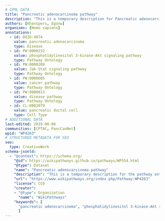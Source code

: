 ```yaml
---
# GPML DATA
title: "Pancreatic adenocarcinoma pathway"
description: "This is a temporary description for Pancreatic adenocarcinoma pathway"
authors: [Khanspers, Egonw]
organisms: [Homo sapiens]
annotations:
  - id: DOID:4074
    value: pancreatic adenocarcinoma
    type: Disease
  - id: PW:0000232
    value: phosphatidylinositol 3-kinase-Akt signaling pathway
    type: Pathway Ontology
  - id: PW:0000209
    value: Jak-Stat signaling pathway
    type: Pathway Ontology
  - id: PW:0000605
    value: cancer pathway
    type: Pathway Ontology
  - id: PW:0000013
    value: disease pathway
    type: Pathway Ontology
  - id: CL:0002079
    value: pancreatic ductal cell
    type: Cell Type
# ADDITIONAL DATA
last-edited: 2019-08-08
communities: [CPTAC, PancCanNet]
wpid: "WP4263"
# STRUCTURED METADATA FOR SEO
seo:
  type: CreativeWork
schema-jsonld:
  - "@context": https://schema.org/
    "@id": https://wikipathways.github.io/pathways/WP554.html
    "@type": Dataset
    "name": "Pancreatic adenocarcinoma pathway"
    "description": "This is a temporary description for the pathway entitled: Pancreatic adenocarcinoma pathway"
    "url": "https://www.wikipathways.org/index.php/Pathway:WP4263"
    "license": CC0
    "creator":
    - "@type": Organization
      "name": "WikiPathways"
    "keywords": [
      "pancreatic adenocarcinoma", "phosphatidylinositol 3-kinase-Akt signaling pathway", "Jak-Stat signaling pathway", "cancer pathway", "disease pathway", "pancreatic ductal cell",
      ]
---
```

